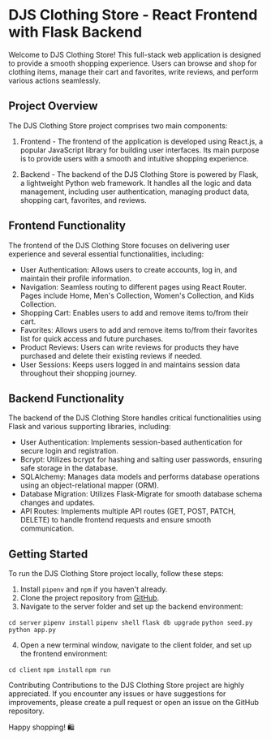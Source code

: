 # DJS Clothing Store - React Frontend with Flask Backend

Welcome to DJS Clothing Store! This full-stack web application is designed to provide a smooth shopping experience. Users can browse and shop for clothing items, manage their cart and favorites, write reviews, and perform various actions seamlessly.


## Project Overview

The DJS Clothing Store project comprises two main components:

1. Frontend - The frontend of the application is developed using React.js, a popular JavaScript library for building user interfaces. Its main purpose is to provide users with a smooth and intuitive shopping experience.

2. Backend - The backend of the DJS Clothing Store is powered by Flask, a lightweight Python web framework. It handles all the logic and data management, including user authentication, managing product data, shopping cart, favorites, and reviews.

## Frontend Functionality

The frontend of the DJS Clothing Store focuses on delivering user experience and several essential functionalities, including:

- User Authentication: Allows users to create accounts, log in, and maintain their profile information.
- Navigation: Seamless routing to different pages using React Router. Pages include Home, Men's Collection, Women's Collection, and Kids Collection.
- Shopping Cart: Enables users to add and remove items to/from their cart.
- Favorites: Allows users to add and remove items to/from their favorites list for quick access and future purchases.
- Product Reviews: Users can write reviews for products they have purchased and delete their existing reviews if needed.
- User Sessions: Keeps users logged in and maintains session data throughout their shopping journey.

## Backend Functionality

The backend of the DJS Clothing Store handles critical functionalities using Flask and various supporting libraries, including:

- User Authentication: Implements session-based authentication for secure login and registration.
- Bcrypt: Utilizes bcrypt for hashing and salting user passwords, ensuring safe storage in the database.
- SQLAlchemy: Manages data models and performs database operations using an object-relational mapper (ORM).
- Database Migration: Utilizes Flask-Migrate for smooth database schema changes and updates.
- API Routes: Implements multiple API routes (GET, POST, PATCH, DELETE) to handle frontend requests and ensure smooth communication.
  
## Getting Started

To run the DJS Clothing Store project locally, follow these steps:

1. Install `pipenv` and `npm` if you haven't already.
2. Clone the project repository from [GitHub](https://github.com/dayarmush/DJS-Clothing-Store).
3. Navigate to the server folder and set up the backend environment:

`cd server`
`pipenv install`
`pipenv shell`
`flask db upgrade`
`python seed.py`
`python app.py`

4. Open a new terminal window, navigate to the client folder, and set up the frontend environment:

`cd client`
`npm install`
`npm run`

Contributing
Contributions to the DJS Clothing Store project are highly appreciated. If you encounter any issues or have suggestions for improvements, please create a pull request or open an issue on the GitHub repository.

Happy shopping! 🛍️
